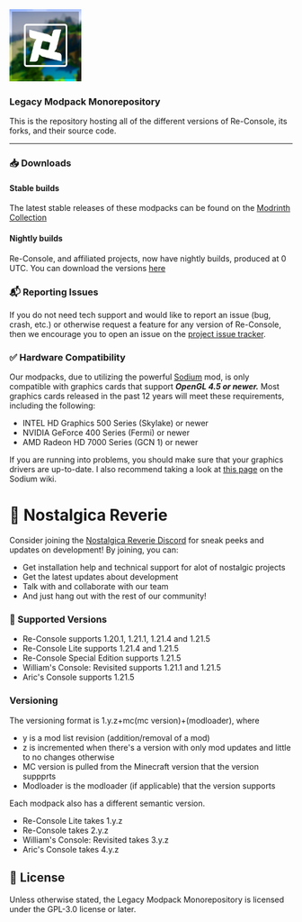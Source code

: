 <img src="versions/vanilla/src/re-console/modrinth/fabric/1.21.5/rc-icon.png" width="128">



### Legacy Modpack Monorepository
This is the repository hosting all of the different versions of Re-Console, its forks, and their source code.

---

### 📥 Downloads

#### Stable builds

The latest stable releases of these modpacks can be found on the [Modrinth Collection](https://modrinth.com/collection/sgxcMC60)

#### Nightly builds

Re-Console, and affiliated projects, now have nightly builds, produced at 0 UTC. You can download the versions [here](https://github.com/ViolaFlower/Re-Console-Monorepository/actions)

### 📬 Reporting Issues

If you do not need tech support and would like to report an issue (bug, crash, etc.) or otherwise request a feature for any version of Re-Console, then we encourage you to open an issue on the
[project issue tracker](https://github.com/ViolaFlower/Re-Console-Monorepository/issues).

### ✅ Hardware Compatibility
Our modpacks, due to utilizing the powerful [Sodium](https://modrinth.com/mod/sodium) mod, is only compatible with graphics cards that support ***OpenGL 4.5 or newer.***
Most graphics cards released in the past 12 years will meet these requirements, including the following:

  -  INTEL HD Graphics 500 Series (Skylake) or newer
  -  NVIDIA GeForce 400 Series (Fermi) or newer
  -  AMD Radeon HD 7000 Series (GCN 1) or newer

If you are running into problems, you should make sure that your graphics drivers are up-to-date. I also recommend taking a look at [this page](https://github.com/CaffeineMC/sodium/wiki/Driver-Compatibility) on the Sodium wiki.

# 💬 Nostalgica Reverie
Consider joining the [Nostalgica Reverie Discord](https://discord.gg/6pRkrYxbGW) for sneak peeks and updates on development! By joining, you can:
- Get installation help and technical support for alot of nostalgic projects
- Get the latest updates about development
- Talk with and collaborate with our team
- And just hang out with the rest of our community!

### 📝 Supported Versions
- Re-Console supports 1.20.1, 1.21.1, 1.21.4 and 1.21.5
- Re-Console Lite supports 1.21.4 and 1.21.5
- Re-Console Special Edition supports 1.21.5
- William's Console: Revisited supports 1.21.1 and 1.21.5
- Aric's Console supports 1.21.5

### Versioning
The versioning format is 1.y.z+mc(mc version)+(modloader), where

- y is a mod list revision (addition/removal of a mod)
- z is incremented when there's a version with only mod updates and little to no changes otherwise
- MC version is pulled from the Minecraft version that the version suppprts
- Modloader is the modloader (if applicable) that the version supports

Each modpack also has a different semantic version.
- Re-Console Lite takes 1.y.z
- Re-Console takes 2.y.z
- William's Console: Revisited takes 3.y.z
- Aric's Console takes 4.y.z


## 📜 License
Unless otherwise stated, the Legacy Modpack Monorepository is licensed under the GPL-3.0 license or later.
